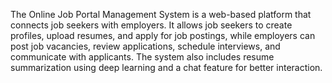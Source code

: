 The Online Job Portal Management System is a web-based platform that connects job seekers with employers. It allows job seekers to create profiles, upload resumes, and apply for job postings, while employers can post job vacancies, review applications, schedule interviews, and communicate with applicants. The system also includes resume summarization using deep learning and a chat feature for better interaction.
